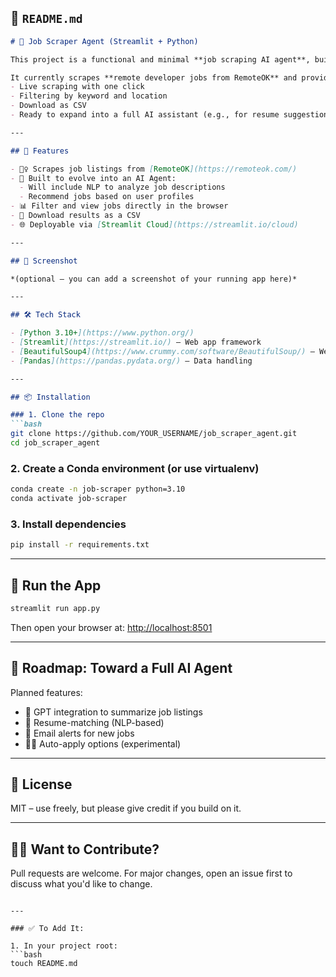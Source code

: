## 📄 `README.md`

````markdown
# 🤖 Job Scraper Agent (Streamlit + Python)

This project is a functional and minimal **job scraping AI agent**, built using **Streamlit** for the frontend and **BeautifulSoup** for web scraping.

It currently scrapes **remote developer jobs from RemoteOK** and provides:
- Live scraping with one click
- Filtering by keyword and location
- Download as CSV
- Ready to expand into a full AI assistant (e.g., for resume suggestions, auto-apply, summarizing job descriptions)

---

## 🚀 Features

- 🕵️‍♀️ Scrapes job listings from [RemoteOK](https://remoteok.com/)
- 🧠 Built to evolve into an AI Agent:
  - Will include NLP to analyze job descriptions
  - Recommend jobs based on user profiles
- 📊 Filter and view jobs directly in the browser
- 💾 Download results as a CSV
- 🌐 Deployable via [Streamlit Cloud](https://streamlit.io/cloud)

---

## 📸 Screenshot

*(optional — you can add a screenshot of your running app here)*

---

## 🛠️ Tech Stack

- [Python 3.10+](https://www.python.org/)
- [Streamlit](https://streamlit.io/) – Web app framework
- [BeautifulSoup4](https://www.crummy.com/software/BeautifulSoup/) – Web scraping
- [Pandas](https://pandas.pydata.org/) – Data handling

---

## 📦 Installation

### 1. Clone the repo
```bash
git clone https://github.com/YOUR_USERNAME/job_scraper_agent.git
cd job_scraper_agent
````

### 2. Create a Conda environment (or use virtualenv)

```bash
conda create -n job-scraper python=3.10
conda activate job-scraper
```

### 3. Install dependencies

```bash
pip install -r requirements.txt
```

---

## 🚦 Run the App

```bash
streamlit run app.py
```

Then open your browser at: [http://localhost:8501](http://localhost:8501)

---

## 🧠 Roadmap: Toward a Full AI Agent

Planned features:

* 🤖 GPT integration to summarize job listings
* 📄 Resume-matching (NLP-based)
* 🔔 Email alerts for new jobs
* 🧑‍💻 Auto-apply options (experimental)

---

## 📄 License

MIT – use freely, but please give credit if you build on it.

---

## 🙋‍♀️ Want to Contribute?

Pull requests are welcome. For major changes, open an issue first to discuss what you'd like to change.

````

---

### ✅ To Add It:

1. In your project root:
```bash
touch README.md
````

